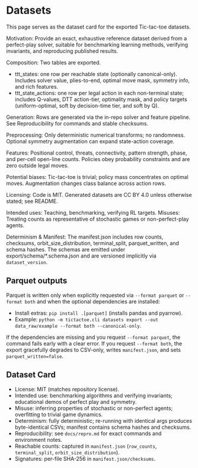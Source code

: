 # Datasets

This page serves as the dataset card for the exported Tic-tac-toe datasets.

Motivation: Provide an exact, exhaustive reference dataset derived from a perfect-play solver, suitable for benchmarking learning methods, verifying invariants, and reproducing published results.

Composition: Two tables are exported.

- ttt_states: one row per reachable state (optionally canonical-only). Includes solver value, plies-to-end, optimal move mask, symmetry info, and rich features.
- ttt_state_actions: one row per legal action in each non-terminal state; includes Q-values, DTT action-tier, optimality mask, and policy targets (uniform-optimal, soft by decision-time tier, and soft by Q).


Generation: Rows are generated via the in-repo solver and feature pipeline. See Reproducibility for commands and stable checksums.

Preprocessing: Only deterministic numerical transforms; no randomness. Optional symmetry augmentation can expand state-action coverage.

Features: Positional control, threats, connectivity, pattern strength, phase, and per-cell open-line counts. Policies obey probability constraints and are zero outside legal moves.

Potential biases: Tic-tac-toe is trivial; policy mass concentrates on optimal moves. Augmentation changes class balance across action rows.

Licensing: Code is MIT. Generated datasets are CC BY 4.0 unless otherwise stated; see README.

Intended uses: Teaching, benchmarking, verifying RL targets. Misuses: Treating counts as representative of stochastic games or non-perfect-play agents.

Determinism & Manifest: The manifest.json includes row counts, checksums, orbit_size_distribution, terminal_split, parquet_written, and schema hashes. The schemas are emitted under export/schema/*.schema.json and are versioned implicitly via `dataset_version`.

## Parquet outputs

Parquet is written only when explicitly requested via `--format parquet` or `--format both` and when the optional dependencies are installed:

- Install extras: `pip install .[parquet]` (installs pandas and pyarrow).
- Example: `python -m tictactoe.cli datasets export --out data_raw/example --format both --canonical-only`.

If the dependencies are missing and you request `--format parquet`, the command fails early with a clear error. If you request `--format both`, the export gracefully degrades to CSV-only, writes `manifest.json`, and sets `parquet_written=false`.

## Dataset Card

- License: MIT (matches repository license).
- Intended use: benchmarking algorithms and verifying invariants; educational demos of perfect play and symmetry.
- Misuse: inferring properties of stochastic or non-perfect agents; overfitting to trivial game dynamics.
- Determinism: fully deterministic; re-running with identical args produces byte-identical CSVs; manifest contains schema hashes and checksums.
- Reproducibility: see `docs/repro.md` for exact commands and environment notes.
- Reachable counts: captured in `manifest.json` (`row_counts`, `terminal_split`, `orbit_size_distribution`).
- Signatures: per-file SHA-256 in `manifest.json/checksums`.
